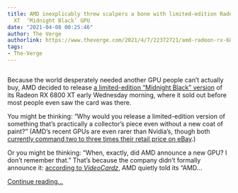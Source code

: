 ```yaml
---
title: AMD inexplicably threw scalpers a bone with limited-edition Radeon RX 6800
  XT  ‘Midnight Black’ GPU
date: "2021-04-08 00:25:46"
author: The Verge
authorlink: https://www.theverge.com/2021/4/7/22372721/amd-radeon-rx-6800-xt-midnight-black-ebay-scalpers
tags:
- The-Verge
---
```

<figure>
      <img alt="" src="https://cdn.vox-cdn.com/thumbor/fqREG8F_kfkoUMfhY6XRZS1FapI=/98x0:1162x709/1310x873/cdn.vox-cdn.com/uploads/chorus_image/image/69092745/762922_amd_radeon_rx_6800xt_black_box_1260x709.0.jpg" />
    </figure>

  <p id="K8DRQa">Because the world desperately needed another GPU people can’t actually buy, AMD decided to release <a href="https://www.amd.com/en/direct-buy/5496921500/us">a limited-edition “Midnight Black” version</a> of its Radeon RX 6800 XT early Wednesday morning, where it sold out before most people even saw the card was there.</p>
<p id="3r2ZJo">You might be thinking: “Why would you release a limited-edition version of something that’s practically a collector’s piece even without a new coat of paint?” (AMD’s recent GPUs are even rarer than Nvidia’s, though both <a href="https://www.theverge.com/2021/3/23/22345891/nvidia-amd-rtx-gpus-price-scalpers-ebay-graphics-cards">currently command two to three times their retail price on eBay</a>.)</p>
<p id="j4jny1">Or you might be thinking: “When, exactly, did AMD announce a new GPU? I don’t remember that.” That’s because the company didn’t formally announce it: <a href="https://videocardz.com/newz/amd-to-launch-radeon-rx-6800-xt-midnight-black-today">according to <em>VideoCardz</em>,</a> AMD quietly told its “AMD...</p>
  <p>
    <a href="https://www.theverge.com/2021/4/7/22372721/amd-radeon-rx-6800-xt-midnight-black-ebay-scalpers">Continue reading&hellip;</a>
  </p>